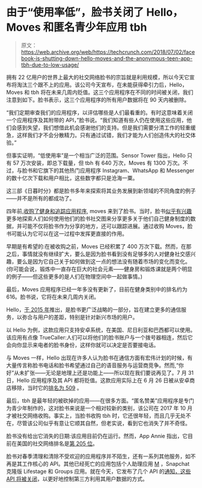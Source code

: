 # 由于“使用率低”，脸书关闭了 Hello，Moves 和匿名青少年应用 tbh

> 原文：<https://web.archive.org/web/https://techcrunch.com/2018/07/02/facebook-is-shutting-down-hello-moves-and-the-anonymous-teen-app-tbh-due-to-low-usage/>

拥有 22 亿用户的世界上最大的社交网络脸书的宗旨就是利用规模，所以今天它宣布将淘汰三个跟不上的应用。该公司今天宣布，在未能获得牵引力后，Hello，Moves 和 tbh 将在未来几周内贬值。这三个应用程序在不同的时间被关闭，我们注意到如下。脸书表示，这三个应用程序的所有用户数据将在 90 天内被删除。

“我们定期审查我们的应用程序，以评估哪些是人们最看重的。有时这意味着关闭一个应用程序及其附带的 API，”脸书说。“我们知道有些人仍在使用这些应用，他们会感到失望，我们想借此机会感谢他们的支持。但是我们需要分清工作的轻重缓急，这样我们才不会分散精力。只有通过试错，我们才能为人们创造伟大的社交体验。”

但事实证明，“低使用率”是一个相当广泛的范围。Sensor Tower 指出，Hello 只有 57 万次安装，即总下载量，但 tbh 有 640 万次，Moves 有 1300 万次。不过，与脸书和它旗下的其他热门应用程序 Instagram、WhatsApp 和 Messenger 的数十亿次下载和用户相比，这些数字都只是沧海一粟。

这三部《日暮时分》都是脸书多年来探索将其业务发展到新领域的不同角度的例子——并不是所有的都成功了。

四年前,[收购了健身和追踪应用程序](https://web.archive.org/web/20230330132749/https://techcrunch.com/2014/04/24/facebook-acquires-activity-tracking-app-moves/), moves 来到了脸书。当时，脸书[似乎有兴趣](https://web.archive.org/web/20230330132749/https://techcrunch.com/2013/02/12/facebooks-next-big-app-categories-will-be-movies-books-and-fitness/)更多地探索人们如何使用他们的脸书社交图来分享更多关于他们自己健身制度的数据，并可能不仅将脸书作为分享的地方，还可以跟踪进展。通过收购 Moves，脸书可能认为它可以在这一过程中发挥更直接的作用。

早期是有希望的:在被收购之前，Moves 已经积累了 400 万次下载。然而，在那之后，事情就没有继续扩大，要么是因为脸书看到没有足够多的人对健身社交感兴趣，要么是因为它自己关于如何做到这一点的想法没有随着市场的变化而变化。(你可能会说，锻炼中一直存在巨大的社会元素——健身房和锻炼课就是两个明显的例子——但这些更多的是人们在物理空间中一起做事情。)

最后，Moves 应用程序已经一年多没有更新了，目前在健身类别中的排名约为 616。脸书说，它将在未来几周内关闭。

Hello，[于 2015 年](https://web.archive.org/web/20230330132749/https://techcrunch.com/2015/04/22/facebook-hello/)推出，是脸书更广泛战略的一部分，旨在建立更多的通信服务，以弥合与用户的差距，特别是针对新兴市场的用户。

以 Hello 为例，这款应用只支持安卓系统，在美国、尼日利亚和巴西都可以使用。该应用有点像 TrueCaller:人们可以将他们的脸书账户与一个拨号器相连，然后它会向你显示来电者的脸书身份，这样你就可以决定是否要接电话。

与 Moves 一样，Hello 出现在许多人认为脸书在通信方面有宏伟计划的时候，有大量传言称脸书电话和脸书希望通过自己的语音服务与运营商竞争。然而,“你好”从未扩张——无论是地理上还是功能上——所以现在我们要说再见了。7 月 31 日，Hello 应用程序及其 API 都将贬值。这款应用实际上在 6 月 26 日被从安卓商店移除，当时它的[排名为 509](https://web.archive.org/web/20230330132749/https://www.appannie.com/apps/google-play/app/com.facebook.phone/rank-history/?vtype=day&countries=US&view=rank&legends=2&date=2018-06-02~2018-07-01) 。

最后，tbh 是最年轻的被砍掉的应用——在很多方面。“匿名赞美”应用程序是专门为青少年制作的，这对脸书来说是一个相对较新的类别，该公司在 2017 年 10 月才被社交网络收购。事实上，当脸书收购 tbh 时，它还很年轻，而且几乎无处不在，尽管该公司似乎有意让它顺其自然，但老实说，看到它也消失了并不奇怪。

脸书没有给出它消失的日期:该应用目前仍在运行。然而，App Annie 指出，它目前在美国的社交网络排名是[第 205 位](https://web.archive.org/web/20230330132749/https://www.appannie.com/apps/ios/app/poolparty-wave-at-friends/rank-history/?vtype=day&countries=US&device=iphone&view=rank&legends=2&date=2018-06-03~2018-07-02)。

脸书对春季清理和清除不受欢迎的应用程序并不陌生，还有一系列其他服务，如不再是其工作核心的 API。其他已经死亡的应用包括个人助理应用 [M](https://web.archive.org/web/20230330132749/https://techcrunch.com/2018/01/08/facebook-is-shutting-down-its-standalone-personal-assistant-m/) ，Snapchat 克隆版 Lifestage 和 Groups 应用。就在今天，它发布了几个 API 的[通知，这些 API 将被关闭](https://web.archive.org/web/20230330132749/https://techcrunch.com/2018/07/02/facebook-rolls-out-more-api-restrictions-and-shutdowns/)，以更好地控制第三方利用其用户数据的方式。